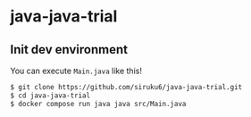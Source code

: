 # java-java-trial

## Init dev environment

You can execute `Main.java` like this!

```bash
$ git clone https://github.com/siruku6/java-java-trial.git
$ cd java-java-trial
$ docker compose run java java src/Main.java
```
